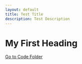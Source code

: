 ```yaml
---
layout: default
title: Test Title
description: Test Description 
---
```


# My First Heading 

[Go to Code Folder](/code/index.md)
